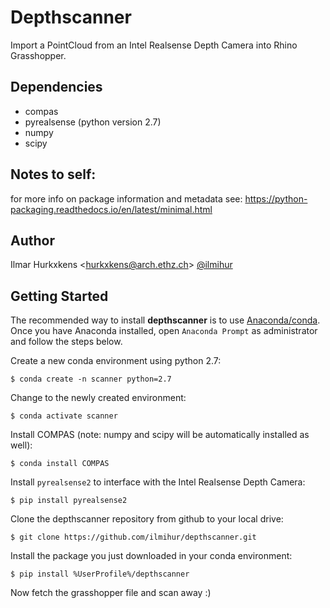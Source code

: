 # Depthscanner
Import a PointCloud from an Intel Realsense Depth Camera into Rhino Grasshopper.

## Dependencies
- compas
- pyrealsense (python version 2.7)
- numpy
- scipy

## Notes to self:
for more info on package information and metadata see:
https://python-packaging.readthedocs.io/en/latest/minimal.html

## Author

Ilmar Hurkxkens <<hurkxkens@arch.ethz.ch>> [@ilmihur](https://github.com/ilmihur/)

## Getting Started

The recommended way to install **depthscanner** is to use [Anaconda/conda](https://conda.io/docs/). Once you have Anaconda installed, open `Anaconda Prompt` as administrator and follow the steps below.

Create a new conda environment using python 2.7: 

    $ conda create -n scanner python=2.7
    
Change to the newly created environment: 

    $ conda activate scanner
    
Install COMPAS (note: numpy and scipy will be automatically installed as well): 

    $ conda install COMPAS
    
Install `pyrealsense2` to interface with the Intel Realsense Depth Camera: 
    
    $ pip install pyrealsense2
    
Clone the depthscanner repository from github to your local drive: 
    
    $ git clone https://github.com/ilmihur/depthscanner.git
    
Install the package you just downloaded in your conda environment: 
    
    $ pip install %UserProfile%/depthscanner
    
Now fetch the grasshopper file and scan away :)
